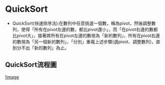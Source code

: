 # QuickSort
* QuickSort(快速排序法):在數列中任意挑選一個數，稱為pivot，然後調整數列，使得「所有在pivot左邊的數，都比pivot還小」，而「在pivot右邊的數都比pivot大」，接著將所有在pivot左邊的數視為「新的數列」，所有在pivot右邊的數視為「另一個新的數列」，「分別」重複上述步驟(選pivot、調整數列)，直到分不出「新的數列」為止。
## QuickSort流程圖
[!image](https://github.com/hans0517/hans/blob/master/week4/QuickSortpic100.png)
